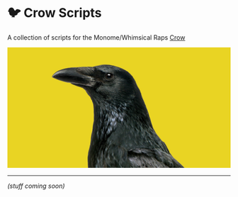 # 🐦 Crow Scripts
A collection of scripts for the Monome/Whimsical Raps [Crow](https://monome.org/docs/crow/)

![](img/crow.jpg)

---

_(stuff coming soon)_
